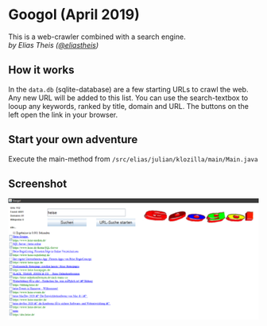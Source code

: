 # Googol (April 2019)
This is a web-crawler combined with a search engine.
<br>*by Elias Theis ([@eliastheis](https://github.com/eliastheis))*

## How it works
In the ```data.db``` (sqlite-database) are a few starting URLs to crawl the web. Any new URL will be added to this list.
You can use the search-textbox to looup any keywords, ranked by title, domain and URL. The buttons on the left open the link in your browser.

## Start your own adventure
Execute the main-method from ```/src/elias/julian/klozilla/main/Main.java```

## Screenshot
![screenshot](heiseSearch.PNG)
